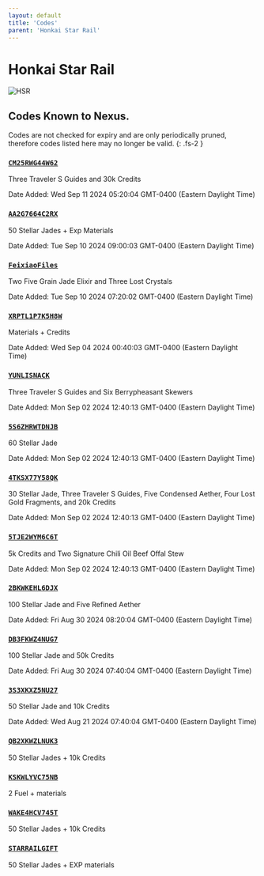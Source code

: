 ```yaml
---
layout: default
title: 'Codes'
parent: 'Honkai Star Rail'
---
```


# Honkai Star Rail

![HSR](https://cdn.discordapp.com/emojis/1264987654198399137.png)

## Codes Known to Nexus.

Codes are not checked for expiry and are only periodically pruned, therefore codes listed here may no longer be valid.
{: .fs-2 }

### [`CM25RWG44W62`](https://hsr.hoyoverse.com/gift?code=CM25RWG44W62)

Three Traveler S Guides and 30k Credits

Date Added: Wed Sep 11 2024 05:20:04 GMT-0400 (Eastern Daylight Time)

### [`AA2G7664C2RX`](https://hsr.hoyoverse.com/gift?code=AA2G7664C2RX)

50 Stellar Jades + Exp Materials

Date Added: Tue Sep 10 2024 09:00:03 GMT-0400 (Eastern Daylight Time)

### [`FeixiaoFiles`](https://hsr.hoyoverse.com/gift?code=FeixiaoFiles)

Two Five Grain Jade Elixir and Three Lost Crystals

Date Added: Tue Sep 10 2024 07:20:02 GMT-0400 (Eastern Daylight Time)

### [`XRPTL1P7K5H8W`](https://hsr.hoyoverse.com/gift?code=XRPTL1P7K5H8W)

Materials + Credits

Date Added: Wed Sep 04 2024 00:40:03 GMT-0400 (Eastern Daylight Time)

### [`YUNLISNACK`](https://hsr.hoyoverse.com/gift?code=YUNLISNACK)

Three Traveler S Guides and Six Berrypheasant Skewers

Date Added: Mon Sep 02 2024 12:40:13 GMT-0400 (Eastern Daylight Time)

### [`5S6ZHRWTDNJB`](https://hsr.hoyoverse.com/gift?code=5S6ZHRWTDNJB)

60 Stellar Jade

Date Added: Mon Sep 02 2024 12:40:13 GMT-0400 (Eastern Daylight Time)

### [`4TKSX77Y58QK`](https://hsr.hoyoverse.com/gift?code=4TKSX77Y58QK)

30 Stellar Jade, Three Traveler S Guides, Five Condensed Aether, Four Lost Gold Fragments, and 20k Credits

Date Added: Mon Sep 02 2024 12:40:13 GMT-0400 (Eastern Daylight Time)

### [`5TJE2WYM6C6T`](https://hsr.hoyoverse.com/gift?code=5TJE2WYM6C6T)

5k Credits and Two Signature Chili Oil Beef Offal Stew

Date Added: Mon Sep 02 2024 12:40:13 GMT-0400 (Eastern Daylight Time)

### [`2BKWKEHL6DJX`](https://hsr.hoyoverse.com/gift?code=2BKWKEHL6DJX)

100 Stellar Jade and Five Refined Aether

Date Added: Fri Aug 30 2024 08:20:04 GMT-0400 (Eastern Daylight Time)

### [`DB3FKWZ4NUG7`](https://hsr.hoyoverse.com/gift?code=DB3FKWZ4NUG7)

100 Stellar Jade and 50k Credits

Date Added: Fri Aug 30 2024 07:40:04 GMT-0400 (Eastern Daylight Time)

### [`3S3XKXZ5NU27`](https://hsr.hoyoverse.com/gift?code=3S3XKXZ5NU27)

50 Stellar Jade and 10k Credits

Date Added: Wed Aug 21 2024 07:40:04 GMT-0400 (Eastern Daylight Time)

### [`QB2XKWZLNUK3`](https://hsr.hoyoverse.com/gift?code=QB2XKWZLNUK3)

50 Stellar Jades + 10k Credits

### [`KSKWLYVC75NB`](https://hsr.hoyoverse.com/gift?code=KSKWLYVC75NB)

2 Fuel + materials

### [`WAKE4HCV745T`](https://hsr.hoyoverse.com/gift?code=WAKE4HCV745T)

50 Stellar Jades + 10k Credits

### [`STARRAILGIFT`](https://hsr.hoyoverse.com/gift?code=STARRAILGIFT)

50 Stellar Jades + EXP materials